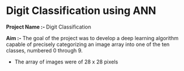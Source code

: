# Digit Classification using ANN

<b> Project Name :- </b> Digit Classification

<b> Aim :- </b>  The goal of the project was to develop a deep learning algorithm capable of precisely categorizing an image array into one of the ten classes, numbered 0 through 9.

- The array of images were of 28 x 28 pixels

